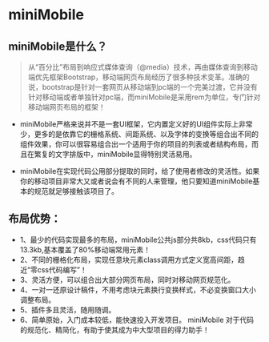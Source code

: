 # miniMobile
## miniMobile是什么？
>从“百分比”布局到响应式媒体查询（@media）技术，再由媒体查询到移动端优先框架Bootstrap，移动端网页布局经历了很多种技术变革。准确的说，bootstrap是针对一套网页从移动端到pc端的一个完美过渡，它并没有针对移动端或者单独针对pc端，而miniMobile是采用rem为单位，专门针对移动端网页布局的框架！

+ miniMobile严格来说并不是一套UI框架，它内置定义好的UI组件实际上非常少，更多的是依靠它的栅格系统、间距系统、以及字体的变换等组合出不同的组件效果，你可以很容易组合出一个适用于你的项目的列表或者结构布局，而且在繁复的文字排版中，miniMobile显得特别灵活易用。

+ miniMobile在实现代码公用部分提取的同时，给了使用者修改的灵活性。如果你的移动项目非常大又或者说会有不同的人来管理，他只要知道miniMobile基本的规范就足够接触该项目了。

## 布局优势：
+ 1、最少的代码实现最多的布局，miniMobile公共js部分共8kb，css代码只有13.3kb,基本覆盖了80%移动端常用元素！
+ 2、不同的栅格化布局，实现任意块元素class调用方式定义宽高间距，趋近“零css代码编写”！
+ 3、灵活方便，可以组合出大部分网页布局，同时对移动网页规范化。
+ 4、一对一还原设计稿件，不用考虑块元素换行变换样式，不必变换窗口大小调整布局。
+ 5、插件多且灵活，随用随调。
+ 6、简单原始，入门成本较低，能快速投入开发项目。
miniMobile 对于代码的规范化、精简化，有助于使其成为中大型项目的得力助手！

